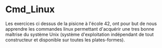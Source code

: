 # Cmd_Linux

Les exercices ci dessus de la pisicne à l'école 42, ont pour but de nous apprendre les commandes linux permettant d'acquérir une tres bonne maîtrise du système Unix (système d'exploitation indépendant de tout constructeur et disponible sur toutes les plates-formes).
